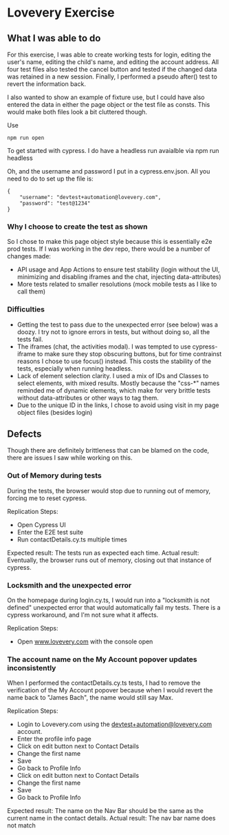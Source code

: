 # Lovevery Exercise

## What I was able to do
For this exercise, I was able to create working tests for login, editing the user's name, editing the child's name, and editing the account address.  All four test files also tested the cancel button and tested if the changed data was retained in a new session. Finally, I performed a pseudo after() test to revert the information back.

I also wanted to show an example of fixture use, but I could have also entered the data in either the page object or the test file as consts.  This would make both files look a bit cluttered though.

Use 
```
npm run open
```
To get started with cypress.  I do have a headless run avaialble via npm run headless

Oh, and the username and password I put in a cypress.env.json.  All you need to do to set up the file is:

```
{
    "username": "devtest+automation@lovevery.com",
    "password": "test@1234"
}
```

### Why I choose to create the test as shown
So I chose to make this page object style because this is essentially e2e prod tests.  If I was working in the dev repo, there would be a number of changes made:
- API usage and App Actions to ensure test stability (login without the UI, minimizing and disabling iframes and the chat, injecting data-attributes)
- More tests related to smaller resolutions (mock mobile tests as I like to call them)

### Difficulties
- Getting the test to pass due to the unexpected error (see below) was a doozy.  I try not to ignore errors in tests, but without doing so, all the tests fail.
- The iframes (chat, the activities modal).  I was tempted to use cypress-iframe to make sure they stop obscuring buttons, but for time contrainst reasons I chose to use focus() instead.  This costs the stability of the tests, especially when running headless. 
- Lack of element selection clarity. I used a mix of IDs and Classes to select elements, with mixed results.  Mostly because the "css-*" names reminded me of dynamic elements, which make for very brittle tests without data-attributes or other ways to tag them.
- Due to the unique ID in the links, I chose to avoid using visit in my page object files (besides login)




## Defects

Though there are definitely brittleness that can be blamed on the code, there are issues I saw while working on this.

### Out of Memory during tests
During the tests, the browser would stop due to running out of memory, forcing me to reset cypress.  

Replication Steps:
- Open Cypress UI
- Enter the E2E test suite
- Run contactDetails.cy.ts multiple times

Expected result: The tests run as expected each time.
Actual result: Eventually, the browser runs out of memory, closing out that instance of cypress.

### Locksmith and the unexpected error
On the homepage during login.cy.ts, I would run into a "locksmith is not defined" unexpected error that would automatically fail my tests.  There is a cypress workaround, and I'm not sure what it affects. 

Replication Steps:
- Open www.lovevery.com with the console open

### The account name on the My Account popover updates inconsistently
When I performed the contactDetails.cy.ts tests, I had to remove the verification of the My Account popover because when I would revert the name back to "James Bach", the name would still say Max.

Replication Steps:
- Login to Lovevery.com using the devtest+automation@lovevery.com account.
- Enter the profile info page
- Click on edit button next to Contact Details
- Change the first name
- Save
- Go back to Profile Info
- Click on edit button next to Contact Details
- Change the first name
- Save
- Go back to Profile Info

Expected result: The name on the Nav Bar should be the same as the current name in the contact details.
Actual result: The nav bar name does not match

